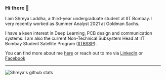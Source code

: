### Hi there 👋

I am Shreya Laddha, a third-year undergraduate student at IIT Bombay. I very recently worked as Summer Analyst 2021 at Goldman Sachs. 

I have a keen interest in Deep Learning, PCB design and communication systems. I am also the current Non-Technical Subsystem Head at IIT Bombay Student Satellite Program ([IITBSSP](https://www.aero.iitb.ac.in/satlab/)).

You can find more about me [here](https://laddhashreya2000.github.io/) or reach out to me via [LinkedIn](https://www.linkedin.com/in/shreya-laddha/) or [Facebook](https://www.facebook.com/shreya.laddha.779)

---

<!-- Here are some ideas to get you started:

- 🔭 I’m currently working on ...
- 🌱 I’m currently learning ...
- 👯 I’m looking to collaborate on ...
- 🤔 I’m looking for help with ...
- 💬 Ask me about ...
- 😄 Pronouns: ...
- ⚡ Fun fact: ...
--> 
<!-- - 📫 How to reach me: ... -->

<!-- ### My GitHub Stats -->

![Shreya's github stats](https://github-readme-stats.vercel.app/api?username=laddhashreya2000&show_icons=true&theme=radical&hide=issues,stars&count_private=true)

<!-- [![Top Langs](https://github-readme-stats.vercel.app/api/top-langs/?username=laddhashreya2000&langs_count=10&theme=radical&&count_private=true&layout=compact&hide=)](https://github.com/anuraghazra/github-readme-stats) -->

<!-- [![willianrod's wakatime stats](https://github-readme-stats.vercel.app/api/wakatime?username=laddhashreya2000)](https://github.com/anuraghazra/github-readme-stats) -->
